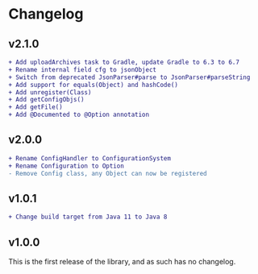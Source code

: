# Changelog

## v2.1.0

```diff
+ Add uploadArchives task to Gradle, update Gradle to 6.3 to 6.7
+ Rename internal field cfg to jsonObject
+ Switch from deprecated JsonParser#parse to JsonParser#parseString
+ Add support for equals(Object) and hashCode()
+ Add unregister(Class)
+ Add getConfigObjs()
+ Add getFile()
+ Add @Documented to @Option annotation
```

## v2.0.0

```diff
+ Rename ConfigHandler to ConfigurationSystem
+ Rename Configuration to Option
- Remove Config class, any Object can now be registered
```

## v1.0.1

```diff
+ Change build target from Java 11 to Java 8
```

## v1.0.0

This is the first release of the library, and as such has no changelog.
